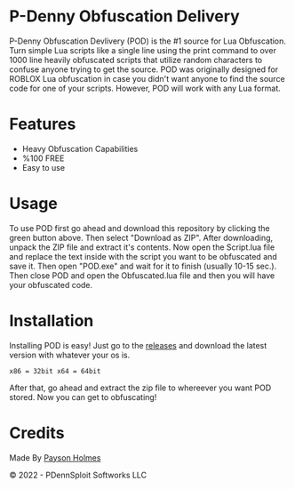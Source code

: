 # P-Denny Obfuscation Delivery
P-Denny Obfuscation Devlivery (POD) is the #1 source for Lua Obfuscation. Turn simple Lua scripts like a single line using the print command to over 1000 line heavily obfuscated scripts that utilize random characters to confuse anyone trying to get the source. POD was originally designed for ROBLOX Lua obfuscation in case you didn't want anyone to find the source code for one of your scripts. However, POD will work with any Lua format.

# Features

- Heavy Obfuscation Capabilities
- %100 FREE
- Easy to use

# Usage

To use POD first go ahead and download this repository by clicking the green button above. Then select "Download as ZIP". After downloading, unpack the ZIP file and extract it's contents. Now open the Script.lua file and replace the text inside with the script you want to be obfuscated and save it. Then open "POD.exe" and wait for it to finish (usually 10-15 sec.). Then close POD and open the Obfuscated.lua file and then you will have your obfuscated code.

# Installation

Installing POD is easy! Just go to the [releases](https://github.com/P-DennyGamingYT/releases/latest) and download the latest version with whatever your os is.

`x86 = 32bit
x64 = 64bit`

After that, go ahead and extract the zip file to whereever you want POD stored. Now you can get to obfuscating!

# Credits

Made By [Payson Holmes](https://github.com/P-DennyGamingYT/)

&copy; 2022 - PDennSploit Softworks LLC
